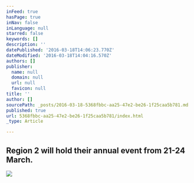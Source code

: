 ```yaml
---
inFeed: true
hasPage: true
inNav: false
inLanguage: null
starred: false
keywords: []
description: ''
datePublished: '2016-03-18T14:06:23.770Z'
dateModified: '2016-03-18T14:04:16.570Z'
authors: []
publisher:
  name: null
  domain: null
  url: null
  favicon: null
title: ''
author: []
sourcePath: _posts/2016-03-18-5368fbbc-aa25-47e2-be26-1f25caa5b781.md
published: true
url: 5368fbbc-aa25-47e2-be26-1f25caa5b781/index.html
_type: Article

---
```

## Region 2 will hold their annual event from 21-24 March.
![](https://the-grid-user-content.s3-us-west-2.amazonaws.com/47f33cd8-c6c0-4003-9b16-d3d32dce5c80.jpg)